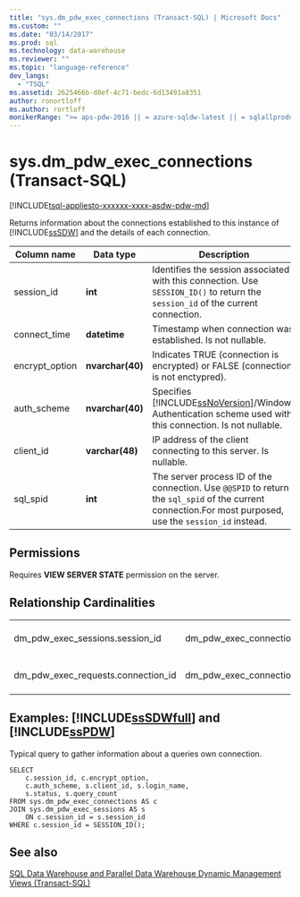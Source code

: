 ```yaml
---
title: "sys.dm_pdw_exec_connections (Transact-SQL) | Microsoft Docs"
ms.custom: ""
ms.date: "03/14/2017"
ms.prod: sql
ms.technology: data-warehouse
ms.reviewer: ""
ms.topic: "language-reference"
dev_langs: 
  - "TSQL"
ms.assetid: 2625466b-d0ef-4c71-bedc-6d13491a8351
author: ronortloff
ms.author: rortloff
monikerRange: ">= aps-pdw-2016 || = azure-sqldw-latest || = sqlallproducts-allversions"
---
```

# sys.dm_pdw_exec_connections (Transact-SQL)
[!INCLUDE[tsql-appliesto-xxxxxx-xxxx-asdw-pdw-md](../../includes/tsql-appliesto-xxxxxx-xxxx-asdw-pdw-md.md)]

  Returns information about the connections established to this instance of [!INCLUDE[ssSDW](../../includes/sssdw-md.md)] and the details of each connection.  
  
|Column name|Data type|Description|  
|-----------------|---------------|-----------------|  
|session_id|**int**|Identifies the session associated with this connection. Use `SESSION_ID()` to return the `session_id` of the current connection.|  
|connect_time|**datetime**|Timestamp when connection was established. Is not nullable.|  
|encrypt_option|**nvarchar(40)**|Indicates TRUE (connection is encrypted) or FALSE (connection is not enctypred).|  
|auth_scheme|**nvarchar(40)**|Specifies [!INCLUDE[ssNoVersion](../../includes/ssnoversion-md.md)]/Windows Authentication scheme used with this connection. Is not nullable.|  
|client_id|**varchar(48)**|IP address of the client connecting to this server. Is nullable.|  
|sql_spid|**int**|The server process ID of the connection. Use `@@SPID` to return the `sql_spid` of the current connection.For most purposed, use the `session_id` instead.|  
  
## Permissions  
 Requires **VIEW SERVER STATE** permission on the server.  
  
## Relationship Cardinalities  
  
||||  
|-|-|-|  
|dm_pdw_exec_sessions.session_id|dm_pdw_exec_connections.session_id|One-to-one|  
|dm_pdw_exec_requests.connection_id|dm_pdw_exec_connections.connection_id|Many to one|  
  
## Examples: [!INCLUDE[ssSDWfull](../../includes/sssdwfull-md.md)] and [!INCLUDE[ssPDW](../../includes/sspdw-md.md)]  
 Typical query to gather information about a queries own connection.  
  
```  
SELECT  
    c.session_id, c.encrypt_option,  
    c.auth_scheme, s.client_id, s.login_name,   
    s.status, s.query_count  
FROM sys.dm_pdw_exec_connections AS c  
JOIN sys.dm_pdw_exec_sessions AS s  
    ON c.session_id = s.session_id  
WHERE c.session_id = SESSION_ID();  
```  
  
## See also  
 [SQL Data Warehouse and Parallel Data Warehouse Dynamic Management Views &#40;Transact-SQL&#41;](../../relational-databases/system-dynamic-management-views/sql-and-parallel-data-warehouse-dynamic-management-views.md)  
  
  

